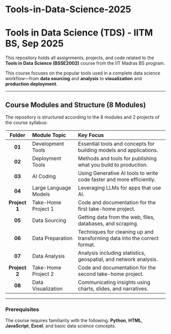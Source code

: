 # Tools-in-Data-Science-2025
# Tools in Data Science (TDS) - IITM BS, Sep 2025

This repository holds all assignments, projects, and code related to the **Tools in Data Science (BSSE2002)** course from the IIT Madras BS program.

This course focuses on the popular tools used in a complete data science workflow—from **data sourcing** and **analysis** to **visualization** and **production deployment**.

---

## Course Modules and Structure (8 Modules)

The repository is structured according to the 8 modules and 2 projects of the course syllabus:

| Folder | Module Topic | Key Focus |
| :---: | :--- | :--- |
| **01** | Development Tools | Essential tools and concepts for building models and applications. |
| **02** | Deployment Tools | Methods and tools for publishing what you build to production. |
| **03** | AI Coding | Using Generative AI tools to write code faster and more efficiently. |
| **04** | Large Language Models | Leveraging LLMs for apps that use AI. |
| **Project 1** | Take-Home Project 1 | Code and documentation for the first take-home project. |
| **05** | Data Sourcing | Getting data from the web, files, databases, and scraping. |
| **06** | Data Preparation | Techniques for cleaning up and transforming data into the correct format. |
| **07** | Data Analysis | Analysis including statistics, geospatial, and network analysis. |
| **Project 2** | Take-Home Project 2 | Code and documentation for the second take-home project. |
| **08** | Data Visualization | Communicating insights using charts, slides, and narratives. |

---

### Prerequisites

The course requires familiarity with the following: **Python**, **HTML**, **JavaScript**, **Excel**, and basic data science concepts.
